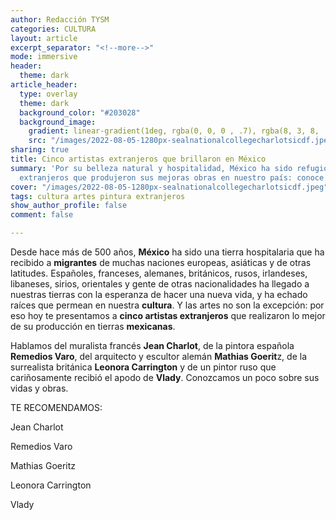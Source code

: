 ```yaml
---
author: Redacción TYSM
categories: CULTURA
layout: article
excerpt_separator: "<!--more-->"
mode: immersive
header:
  theme: dark
article_header:
  type: overlay
  theme: dark
  background_color: "#203028"
  background_image:
    gradient: linear-gradient(1deg, rgba(0, 0, 0 , .7), rgba(8, 3, 8, .9))
    src: "/images/2022-08-05-1280px-sealnationalcollegecharlotsicdf.jpeg"
sharing: true
title: Cinco artistas extranjeros que brillaron en México
summary: 'Por su belleza natural y hospitalidad, México ha sido refugio de artistas
  extranjeros que produjeron sus mejoras obras en nuestro país: conoce a algunos…'
cover: "/images/2022-08-05-1280px-sealnationalcollegecharlotsicdf.jpeg"
tags: cultura artes pintura extranjeros
show_author_profile: false
comment: false

---
```

Desde hace más de 500 años, **México** ha sido una tierra hospitalaria que ha recibido a **migrantes** de muchas naciones europeas, asiáticas y de otras latitudes. Españoles, franceses, alemanes, británicos, rusos, irlandeses, libaneses, sirios, orientales y gente de otras nacionalidades ha llegado a nuestras tierras con la esperanza de hacer una nueva vida, y ha echado raíces que permean en nuestra **cultura**. Y las artes no son la excepción: por eso hoy te presentamos a **cinco artistas extranjeros** que realizaron lo mejor de su producción en tierras **mexicanas**.

Hablamos del muralista francés **Jean Charlot**, de la pintora española **Remedios Varo**, del arquitecto y escultor alemán **Mathias Goerit**z, de la surrealista británica **Leonora Carrington** y de un pintor ruso que cariñosamente recibió el apodo de **Vlady**. Conozcamos un poco sobre sus vidas y obras.

TE RECOMENDAMOS:

Jean Charlot

Remedios Varo

Mathias Goeritz

Leonora Carrington

Vlady